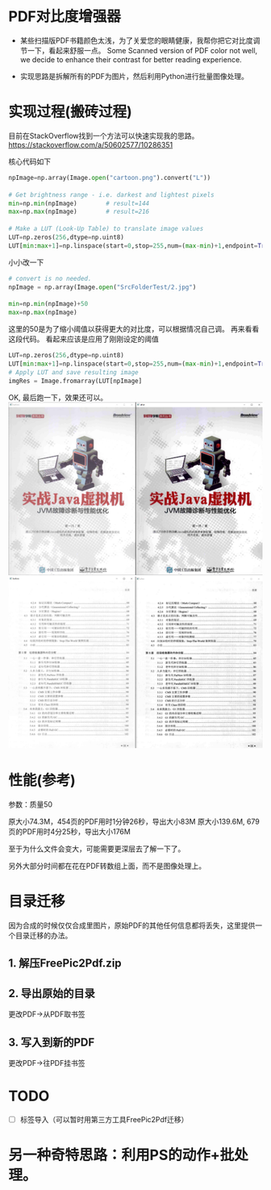 # PDF对比度增强器

- 某些扫描版PDF书籍颜色太浅，为了关爱您的眼睛健康，我帮你把它对比度调节一下，看起来舒服一点。
 Some Scanned version of PDF color not well, we decide to enhance their contrast for better reading experience.

- 实现思路是拆解所有的PDF为图片，然后利用Python进行批量图像处理。



# 实现过程(搬砖过程)

目前在StackOverflow找到一个方法可以快速实现我的思路。
https://stackoverflow.com/a/50602577/10286351

核心代码如下
```python
npImage=np.array(Image.open("cartoon.png").convert("L"))

# Get brightness range - i.e. darkest and lightest pixels
min=np.min(npImage)        # result=144
max=np.max(npImage)        # result=216

# Make a LUT (Look-Up Table) to translate image values
LUT=np.zeros(256,dtype=np.uint8)
LUT[min:max+1]=np.linspace(start=0,stop=255,num=(max-min)+1,endpoint=True,dtype=np.uint8)
```
小小改一下
```python
# convert is no needed.
npImage = np.array(Image.open("SrcFolderTest/2.jpg")

min=np.min(npImage)+50 
max=np.max(npImage) 
```
这里的50是为了缩小阈值以获得更大的对比度，可以根据情况自己调。
再来看看这段代码。
看起来应该是应用了刚刚设定的阈值
```python
LUT=np.zeros(256,dtype=np.uint8)
LUT[min:max+1]=np.linspace(start=0,stop=255,num=(max-min)+1,endpoint=True,dtype=np.uint8)
# Apply LUT and save resulting image
imgRes = Image.fromarray(LUT[npImage]
```

OK, 最后跑一下，效果还可以。
![效果图1](https://github.com/tignioj/ChangePDFContrast/blob/main/result/res1.png?raw=true)
![效果图2](https://github.com/tignioj/ChangePDFContrast/blob/main/result/res2.png?raw=true)

# 性能(参考)
参数：质量50

原大小74.3M，454页的PDF用时1分钟26秒，导出大小83M
原大小139.6M, 679页的PDF用时4分25秒，导出大小176M


至于为什么文件会变大，可能需要更深层去了解一下了。

另外大部分时间都在花在PDF转数组上面，而不是图像处理上。


# 目录迁移
因为合成的时候仅仅合成里图片，原始PDF的其他任何信息都将丢失，这里提供一个目录迁移的办法。

## 1. 解压FreePic2Pdf.zip

## 2. 导出原始的目录
更改PDF->从PDF取书签

## 3. 写入到新的PDF
更改PDF->往PDF挂书签


# TODO
 - [ ] 标签导入（可以暂时用第三方工具FreePic2Pdf迁移）

# 另一种奇特思路：利用PS的动作+批处理。